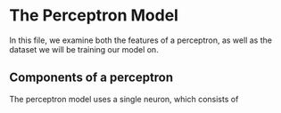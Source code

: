 # **The Perceptron Model**

In this file, we examine both the features of a perceptron, as well as the dataset we will be training our model on.

## Components of a perceptron

The perceptron model uses a single neuron, which consists of 
